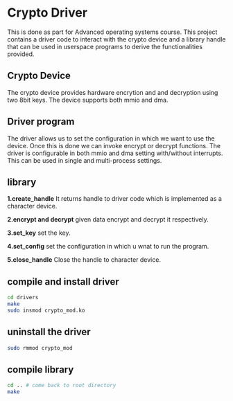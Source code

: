 # Crypto Driver
This is done as part for Advanced operating systems course. This project contains a driver code to interact with the crypto device and a library handle that can be used in userspace programs to derive the functionalities provided.

## Crypto Device
The crypto device provides hardware encrytion and and decryption using two 8bit keys. The device supports both mmio and dma.

## Driver program
The driver allows us to set the configuration in which we want to use the device. Once this is done we can invoke encrypt or decrypt functions. The driver is configurable in both mmio and dma setting with/without interrupts. This can be used in single and multi-process settings.

## library
**1.create_handle** It returns handle to driver code which is implemented as a character device.

**2.encrypt and decrypt** given data encrypt and decrypt it respectively.

**3.set_key** set the key.

**4.set_config** set the configuration in which u wnat to run the program.

**5.close_handle** Close the handle to character device.

## compile and install driver
```sh
cd drivers
make
sudo insmod crypto_mod.ko
```
## uninstall the driver
```sh
sudo rmmod crypto_mod
```

## compile library
```sh
cd .. # come back to root directory
make
```
